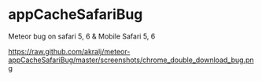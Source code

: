 appCacheSafariBug
=================

Meteor bug on safari 5, 6 &amp; Mobile Safari 5, 6

<https://raw.github.com/akralj/meteor-appCacheSafariBug/master/screenshots/chrome_double_download_bug.png>

